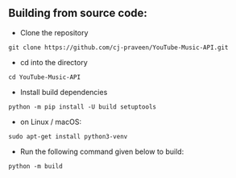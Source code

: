 ## Building from source code:
- Clone the repository
```
git clone https://github.com/cj-praveen/YouTube-Music-API.git
```
- cd into the directory
```
cd YouTube-Music-API
```
- Install build dependencies
```
python -m pip install -U build setuptools
```
- on Linux / macOS:
```
sudo apt-get install python3-venv
```

- Run the following command given below to build:
```
python -m build
```
